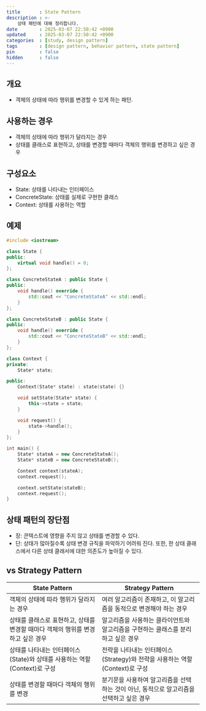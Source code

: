 ```yaml
---
title       : State Pattern
description : >-
    상태 패턴에 대해 정리합니다.
date        : 2025-03-07 22:50:42 +0900
updated     : 2025-03-07 22:50:42 +0900
categories  : [study, design pattern]
tags        : [design pattern, behavior pattern, state pattern]
pin         : false
hidden      : false
---
```


## 개요
- 객체의 상태에 따라 행위를 변경할 수 있게 하는 패턴.

## 사용하는 경우
- 객체의 상태에 따라 행위가 달라지는 경우
- 상태를 클래스로 표현하고, 상태를 변경할 때마다 객체의 행위를 변경하고 싶은 경우

## 구성요소
- State: 상태를 나타내는 인터페이스
- ConcreteState: 상태를 실제로 구현한 클래스
- Context: 상태를 사용하는 역할

## 예제
```cpp
#include <iostream>

class State {
public:
    virtual void handle() = 0;
};

class ConcreteStateA : public State {
public:
    void handle() override {
        std::cout << "ConcreteStateA" << std::endl;
    }
};

class ConcreteStateB : public State {
public:
    void handle() override {
        std::cout << "ConcreteStateB" << std::endl;
    }
};

class Context {
private:
    State* state;

public:
    Context(State* state) : state(state) {}

    void setState(State* state) {
        this->state = state;
    }

    void request() {
        state->handle();
    }
};

int main() {
    State* stateA = new ConcreteStateA();
    State* stateB = new ConcreteStateB();

    Context context(stateA);
    context.request();

    context.setState(stateB);
    context.request();
}
```

## 상태 패턴의 장단점
- 장: 콘텍스트에 영향을 주지 않고 상태를 변경할 수 있다.
- 단: 상태가 많아질수록 상태 변경 규칙을 파악하기 어려워 진다. 또한, 한 상태 클래스에서 다른 상태 클래서에 대한 의존도가 높아질 수 있다.

## vs Strategy Pattern

| State Pattern | Strategy Pattern |
|---|---|
| 객체의 상태에 따라 행위가 달라지는 경우 | 여러 알고리즘이 존재하고, 이 알고리즘을 동적으로 변경해야 하는 경우 |
| 상태를 클래스로 표현하고, 상태를 변경할 때마다 객체의 행위를 변경하고 싶은 경우 | 알고리즘을 사용하는 클라이언트와 알고리즘을 구현하는 클래스를 분리하고 싶은 경우 |
| 상태를 나타내는 인터페이스(State)와 상태를 사용하는 역할(Context)로 구성 | 전략을 나타내는 인터페이스(Strategy)와 전략을 사용하는 역할(Context)로 구성 |
| 상태를 변경할 때마다 객체의 행위를 변경 | 분기문을 사용하여 알고리즘을 선택하는 것이 아닌, 동적으로 알고리즘을 선택하고 싶은 경우 |
